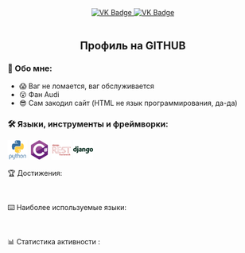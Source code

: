 <div id="badges" align="center">
  <a href="https://vk.com/l1nkcrazy">
    <img src="https://img.shields.io/badge/VK-blue?style=for-the-badge&logo=VK&logoColor=white" alt="VK Badge"/>
  </a>

  <a href= "https://e.mail.ru/inbox/?back=1">
    <img src = "https://img.shields.io/badge/EMAIL-red?style=for-the-badge&logo=Gmail&logoColor=white" alt="VK Badge"/>
  </a>
</div>

<div id ="viewprof" align="center">
  <img src = "https://komarev.com/ghpvc/?username=MichailFedyaev&style=flat-square" alt ""/>
</div>

<div id="haythere" align="center">
  <h2> Профиль на GITHUB </h2>
</div>

### :cowboy_hat_face: Обо мне:
- 😱 Ваг не ломается, ваг обслуживается
- 😮 Фан Audi
- 😎 Сам закодил сайт (HTML не язык программирования, да-да)


### 🛠️ Языки, инструменты и фреймворки:
<div>
  <img src="https://github.com/devicons/devicon/blob/master/icons/python/python-original-wordmark.svg" width="40" height="40"/>
  <img src="https://github.com/devicons/devicon/blob/master/icons/csharp/csharp-original.svg" width="40" height="40"/>
  <img src="https://github.com/devicons/devicon/blob/master/icons/djangorest/djangorest-line-wordmark.svg" width="40" height="40"/>
  <img src="https://github.com/devicons/devicon/blob/master/icons/django/django-plain-wordmark.svg" width="40" height="40"/>
</div>

🏆 Достижения:
<div>
    <img src="https://github-profile-trophy.vercel.app/?username=ShizoFRenlK" alt=""/>
</div>


⌨️ Наиболее используемые языки:
<div>
  <img src="https://github-readme-stats.vercel.app/api/top-langs/?username=ShizoFRenlK" alt=""/>
</div>

📊 Статистика активности :
<div>
  <img src="https://github-readme-activity-graph.vercel.app/graph?username=ShizoFRenlK&theme=tokyo-night" alt=""/>
</div>
